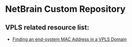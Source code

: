 # NetBrain Custom Repository


## VPLS related resource list:
* [Finding an end-system MAC Address in a VPLS Domain](find%20mac%20address%20in%20vpls%20domain/)
